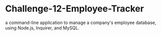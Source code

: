 # Challenge-12-Employee-Tracker
a command-line application to manage a company's employee database, using Node.js, Inquirer, and MySQL.
